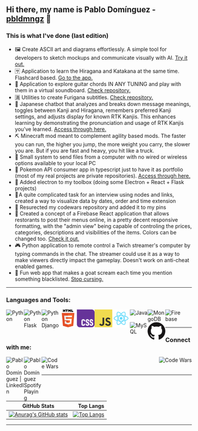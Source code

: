 ## Hi there, my name is Pablo Domínguez - [pbldmngz][linkedin] 👋

### This is what I've done (last edition)

- 🖼️ Create ASCII art and diagrams effortlessly. A simple tool for developers to
  sketch mockups and communicate visually with AI.
  [Try it out.](https://www.sketchtotext.com/)
- 🈂️​ Application to learn the Hiragana and Katakana at the same time. Flashcard
  based. [Go to the app.](https://learnthekana.vercel.app)
- 🎸 Application to explore guitar chords IN ANY TUNING and play with them in a
  virtual soundboard.
  [Check repository.](https://github.com/pbldmngz/any-tune-guitar-chords-playground)
- 🈵 Utilities to create Furigana subtitles.
  [Check repository.](https://github.com/pbldmngz/generate-furigana-subtitles-from-ruby)
- 🤖 Japanese chatbot that analyzes and breaks down message meanings, toggles
  between Kanji and Hiragana, remembers preferred Kanji settings, and adjusts
  display for known RTK Kanjis. This enhances learning by demonstrating the
  pronunciation and usage of RTK Kanjis you've learned.
  [Access through here.](https://rtkchat.vercel.app/)
- ⛏️​​ Minecraft mod meant to complement agility based mods. The faster you can
  run, the higher you jump, the more weight you carry, the slower you are. But
  if you are fast and heavy, you hit like a truck.
- 📠 Small system to send files from a computer with no wired or wireless
  options available to your local PC
- 👻 Pokemon API consumer app in typescript just to have it as portfolio (most
  of my real projects are private repositories).
  [Access through here.](https://pbldmngz.github.io/react-typescript-pokemon-api-consumer/)
- 👹 Added electron to my toolbox (doing some Electron + React + Flask projects)
- 🧠 A quite complicated task for an interview using nodes and links, created a
  way to visualize data by dates, order and time extension
- 🌱 Resurected my codewars repository and added it to my pins
- 🍕 Created a concept of a Firebase React application that allows restorants to
  post their menus online, in a pretty decent responsive formatting, with the
  "admin view" being capable of controling the prices, categories, descriptions
  and visibilities of the items. Colors can be changed too.
  [Check it out.](https://github.com/pbldmngz/menu-maker)
- 🎮 Python application to remote control a Twich streamer's computer by typing
  commands in the chat. The streamer could use it as a way to make viewers
  directly impact the gameplay. Doesn't work on anti-cheat enabled games.
- 🤬 Fun web app that makes a goat scream each time you mention something
  blacklisted. [Stop cursing.](https://github.com/pbldmngz/chernobyl)

---

### Languages and Tools:

<img align="left" alt="Python" width="48px" src="https://upload.wikimedia.org/wikipedia/commons/thumb/c/c3/Python-logo-notext.svg/2048px-Python-logo-notext.svg.png" />
<img align="left" alt="Python Flask" width="48px" src="https://cdn.jsdelivr.net/npm/simple-icons@3.13.0/icons/flask.svg" />
<img align="left" alt="Python Django" width="48px" src="https://user-images.githubusercontent.com/32307513/127231165-bb2bf4d0-64b9-4bb3-b9ef-ee71f85d7c31.png" />
<img align="left" alt="HTML5" width="48px" src="https://raw.githubusercontent.com/github/explore/80688e429a7d4ef2fca1e82350fe8e3517d3494d/topics/html/html.png" />
<img align="left" alt="CSS3" width="48px" src="https://raw.githubusercontent.com/github/explore/80688e429a7d4ef2fca1e82350fe8e3517d3494d/topics/css/css.png" />
<img align="left" alt="JavaScript" width="48px" src="https://raw.githubusercontent.com/github/explore/80688e429a7d4ef2fca1e82350fe8e3517d3494d/topics/javascript/javascript.png" />
<img align="left" alt="React" width="48px" src="https://raw.githubusercontent.com/github/explore/80688e429a7d4ef2fca1e82350fe8e3517d3494d/topics/react/react.png" />
<img align="left" alt="Java" width="48px" src="https://user-images.githubusercontent.com/32307513/130500513-f3c54c12-61f1-48fd-933f-e8e1c6d478be.png" />
<img align="left" alt="MongoDB" width="48px" src="https://user-images.githubusercontent.com/32307513/127231024-119b00a0-7ea9-47bb-a2ac-7249e6fdbe97.png" />
<img align="left" alt="Firebase" width="48px" src="https://user-images.githubusercontent.com/32307513/127230877-99cc7083-a492-419e-8c43-2aa516ddffe6.png" />
<img align="left" alt="MySQL" width="48px" src="https://www.freepnglogos.com/uploads/logo-mysql-png/logo-mysql-mysql-logo-png-images-are-download-crazypng-21.png" />
<img align="left" alt="GitHub" width="48px" src="https://raw.githubusercontent.com/github/explore/78df643247d429f6cc873026c0622819ad797942/topics/github/github.png" />

<br />
<br />

---

### Connect with me:

[<img align="left" alt="Pablo Domínguez | LinkedIn" width="48px" src="https://cdn.jsdelivr.net/npm/simple-icons@v3/icons/linkedin.svg" />][linkedin]
[<img align="left" width="48px" src="https://cdn.jsdelivr.net/npm/simple-icons@3.13.0/icons/spotify.svg" alt="Pablo Domínguez Spotify Playing" />](https://open.spotify.com/user/qeuuf5fe87ujjvlfwi60di9fs)
[<img align="left" width="48px" src="https://user-images.githubusercontent.com/32307513/127232518-a3a326c5-3e5c-486e-a192-a27d8c351332.png" alt="Code Wars" />](https://www.codewars.com/users/pbldmngz)
[<img align="right" src="https://www.codewars.com/users/pbldmngz/badges/large" alt="Code Wars" />](https://www.codewars.com/users/pbldmngz)

<br />
<br />

---

| GitHub Stats                                                                                                                                                                                |                                                                                                                                                                                                 Top Langs |
| ------------------------------------------------------------------------------------------------------------------------------------------------------------------------------------------- | --------------------------------------------------------------------------------------------------------------------------------------------------------------------------------------------------------: |
| [![Anurag's GitHub stats](https://github-readme-stats.vercel.app/api?username=pbldmngz&theme=algolia&count_private=true&show_icons=true&hide=contribs,issues)](https://github.com/pbldmngz) | [![Top Langs](https://github-readme-stats.vercel.app/api/top-langs/?username=pbldmngz&theme=algolia&count_private=true&langs_count=3&layout=compact)](https://github.com/anuraghazra/github-readme-stats) |

---

[Anurag's GitHub stats link, if you are reading this, go check it!]: https://github.com/anuraghazra/github-readme-stats
[website]: https://www.pablodominguez.net
[linkedin]: https://www.linkedin.com/in/dominguezmedina
